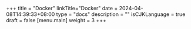 +++
title = "Docker"
linkTitle="Docker"
date = 2024-04-08T14:39:33+08:00
type = "docs"
description = ""
isCJKLanguage = true
draft = false
[menu.main]
	weight = 3
+++